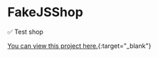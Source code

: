 # FakeJSShop
:white_check_mark: Test shop

[You can view this project here.](https://xzalexzx.github.io/FakeJSShop/){:target="_blank"}

